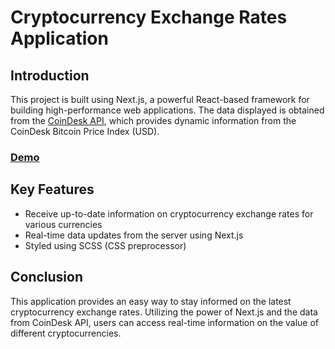 # Cryptocurrency Exchange Rates Application

## Introduction
This project is built using Next.js, a powerful React-based framework for building high-performance web applications. The data displayed is obtained from the [CoinDesk API](https://www.coindesk.com/), which provides dynamic information from the CoinDesk Bitcoin Price Index (USD).

### [Demo](https://www.loom.com/share/82c912c881464b49840b3ed29edd57a1)

## Key Features
- Receive up-to-date information on cryptocurrency exchange rates for various currencies
- Real-time data updates from the server using Next.js
- Styled using SCSS (CSS preprocessor)

## Conclusion
This application provides an easy way to stay informed on the latest cryptocurrency exchange rates. Utilizing the power of Next.js and the data from CoinDesk API, users can access real-time information on the value of different cryptocurrencies.
